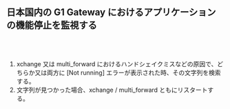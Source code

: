 <h2>日本国内の G1 Gateway におけるアプリケーションの機能停止を監視する</h2><br><br>
<ol>
  <li>xchange 又は multi_forward におけるハンドシェイクミスなどの原因で、どちらか又は両方に [Not running] エラーが表示された時、その文字列を検索する。</li>
  
  <li>文字列が見つかった場合、xchange / multi_forward ともにリスタートする。</li>
</ol>
